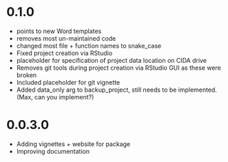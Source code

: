 # 0.1.0

- points to new Word templates 
- removes most un-maintained code
- changed most file + function names to snake_case
- Fixed project creation via RStudio 
- placeholder for specification of project data location on CIDA drive
- Removes git tools during project creation via RStudio GUI as these were broken
- Included placeholder for git vignette
- Added data_only arg to backup_project, still needs to be implemented. (Max, can you implement?)

# 0.0.3.0

- Adding vignettes + website for package
- Improving documentation
